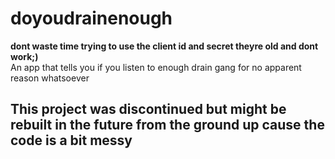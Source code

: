 # doyoudrainenough
<b>dont waste time trying to use the client id and secret theyre old and dont work;)</b> <br>
An app that tells you if you listen to enough drain gang for no apparent reason whatsoever <br>
## This project was discontinued but might be rebuilt in the future from the ground up cause the code is a bit messy
